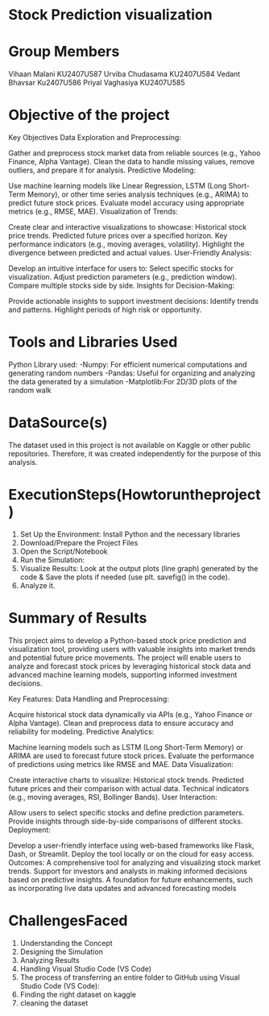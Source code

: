 # Stock Prediction visualization 
# Group Members
Vihaan Malani  KU2407U587
Urviba Chudasama  KU2407U584
Vedant Bhavsar Ku2407U586
Priyal Vaghasiya KU2407U585
# Objective of the project
Key Objectives
Data Exploration and Preprocessing:

Gather and preprocess stock market data from reliable sources (e.g., Yahoo Finance, Alpha Vantage).
Clean the data to handle missing values, remove outliers, and prepare it for analysis.
Predictive Modeling:

Use machine learning models like Linear Regression, LSTM (Long Short-Term Memory), or other time series analysis techniques (e.g., ARIMA) to predict future stock prices.
Evaluate model accuracy using appropriate metrics (e.g., RMSE, MAE).
Visualization of Trends:

Create clear and interactive visualizations to showcase:
Historical stock price trends.
Predicted future prices over a specified horizon.
Key performance indicators (e.g., moving averages, volatility).
Highlight the divergence between predicted and actual values.
User-Friendly Analysis:

Develop an intuitive interface for users to:
Select specific stocks for visualization.
Adjust prediction parameters (e.g., prediction window).
Compare multiple stocks side by side.
Insights for Decision-Making:

Provide actionable insights to support investment decisions:
Identify trends and patterns.
Highlight periods of high risk or opportunity.

# Tools and Libraries Used
Python
Library used: 
-Numpy: For efficient numerical computations and generating random numbers
-Pandas: Useful for organizing and analyzing the data generated by a simulation
-Matplotlib:For 2D/3D plots of the random walk
 # DataSource(s)
 The dataset used in this project is not available on Kaggle or other public repositories. Therefore, it was created independently for the purpose of this analysis.
 # ExecutionSteps(Howtoruntheproject)
 1. Set Up the Environment: Install Python and the necessary libraries
 2. Download/Prepare the Project Files
 3. Open the Script/Notebook
 4. Run the Simulation:
 5. Visualize Results: Look at the output plots (line graph) generated by the code & Save the plots if needed (use plt. savefig() in the code).
 6.  Analyze it.
# Summary of Results
This project aims to develop a Python-based stock price prediction and visualization tool, providing users with valuable insights into market trends and potential future price movements. The project will enable users to analyze and forecast stock prices by leveraging historical stock data and advanced machine learning models, supporting informed investment decisions.

Key Features:
Data Handling and Preprocessing:

Acquire historical stock data dynamically via APIs (e.g., Yahoo Finance or Alpha Vantage).
Clean and preprocess data to ensure accuracy and reliability for modeling.
Predictive Analytics:

Machine learning models such as LSTM (Long Short-Term Memory) or ARIMA are used to forecast future stock prices.
Evaluate the performance of predictions using metrics like RMSE and MAE.
Data Visualization:

Create interactive charts to visualize:
Historical stock trends.
Predicted future prices and their comparison with actual data.
Technical indicators (e.g., moving averages, RSI, Bollinger Bands).
User Interaction:

Allow users to select specific stocks and define prediction parameters.
Provide insights through side-by-side comparisons of different stocks.
Deployment:

Develop a user-friendly interface using web-based frameworks like Flask, Dash, or Streamlit.
Deploy the tool locally or on the cloud for easy access.
Outcomes:
A comprehensive tool for analyzing and visualizing stock market trends.
Support for investors and analysts in making informed decisions based on predictive insights.
A foundation for future enhancements, such as incorporating live data updates and advanced forecasting models
#  ChallengesFaced
1. Understanding the Concept
2. Designing the Simulation
3. Analyzing Results
4. Handling Visual Studio Code (VS Code)
5. The process of transferring an entire folder to GitHub using Visual Studio Code (VS Code):
6. Finding the right dataset on kaggle
7. cleaning the dataset

